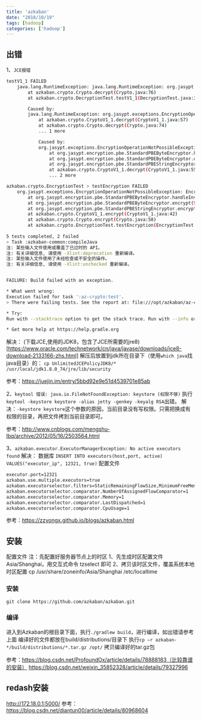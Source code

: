 ```yaml
---
title: 'azkaban'
date: "2018/10/19"
tags: [hadoop]
categories: ['hadoop']
---
```

## 出错
1、`JCE报错`
```bash
testV1_1 FAILED
    java.lang.RuntimeException: java.lang.RuntimeException: org.jasypt.exceptions.EncryptionOperationNotPossibleException: Encryption raised an exception. A possible cause is you are using strong encryption algorithms and you have not installed the Java Cryptography Extension (JCE) Unlimited Strength Jurisdiction Policy Files in this Java Virtual Machine
        at azkaban.crypto.Crypto.decrypt(Crypto.java:76)
        at azkaban.crypto.DecryptionTest.testV1_1(DecryptionTest.java:35)

        Caused by:
        java.lang.RuntimeException: org.jasypt.exceptions.EncryptionOperationNotPossibleException: Encryption raised an exception. A possible cause is you are using strong encryption algorithms and you have not installed the Java Cryptography Extension (JCE) Unlimited Strength Jurisdiction Policy Files in this Java Virtual Machine
            at azkaban.crypto.CryptoV1_1.decrypt(CryptoV1_1.java:57)
            at azkaban.crypto.Crypto.decrypt(Crypto.java:74)
            ... 1 more

            Caused by:
            org.jasypt.exceptions.EncryptionOperationNotPossibleException: Encryption raised an exception. A possible cause is you are using strong encryption algorithms and you have not installed the Java Cryptography Extension (JCE) Unlimited Strength Jurisdiction Policy Files in this Java Virtual Machine
                at org.jasypt.encryption.pbe.StandardPBEByteEncryptor.handleInvalidKeyException(StandardPBEByteEncryptor.java:1073)
                at org.jasypt.encryption.pbe.StandardPBEByteEncryptor.decrypt(StandardPBEByteEncryptor.java:1050)
                at org.jasypt.encryption.pbe.StandardPBEStringEncryptor.decrypt(StandardPBEStringEncryptor.java:725)
                at azkaban.crypto.CryptoV1_1.decrypt(CryptoV1_1.java:55)
                ... 2 more

azkaban.crypto.EncryptionTest > testEncryption FAILED
    org.jasypt.exceptions.EncryptionOperationNotPossibleException: Encryption raised an exception. A possible cause is you are using strong encryption algorithms and you have not installed the Java Cryptography Extension (JCE) Unlimited Strength Jurisdiction Policy Files in this Java Virtual Machine
        at org.jasypt.encryption.pbe.StandardPBEByteEncryptor.handleInvalidKeyException(StandardPBEByteEncryptor.java:1073)
        at org.jasypt.encryption.pbe.StandardPBEByteEncryptor.encrypt(StandardPBEByteEncryptor.java:924)
        at org.jasypt.encryption.pbe.StandardPBEStringEncryptor.encrypt(StandardPBEStringEncryptor.java:642)
        at azkaban.crypto.CryptoV1_1.encrypt(CryptoV1_1.java:42)
        at azkaban.crypto.Crypto.encrypt(Crypto.java:58)
        at azkaban.crypto.EncryptionTest.testEncryption(EncryptionTest.java:28)
        
5 tests completed, 2 failed  
> Task :azkaban-common:compileJava 
注: 某些输入文件使用或覆盖了已过时的 API。
注: 有关详细信息, 请使用 -Xlint:deprecation 重新编译。
注: 某些输入文件使用了未经检查或不安全的操作。
注: 有关详细信息, 请使用 -Xlint:unchecked 重新编译。


FAILURE: Build failed with an exception.

* What went wrong:
Execution failed for task ':az-crypto:test'.
> There were failing tests. See the report at: file:///opt/azkaban/az-crypto/build/reports/tests/test/index.html

* Try:
Run with --stacktrace option to get the stack trace. Run with --info or --debug option to get more log output. Run with --scan to get full insights.

* Get more help at https://help.gradle.org      
```
解决：
(下载JCE,使用的JDK8，包含了JCE所需要的jre8)[https://www.oracle.com/technetwork/cn/java/javase/downloads/jce8-download-2133166-zhs.html]
解压后放置到jdk所在目录下（使用`which java`找java目录）的：
`cp UnlimitedJCEPolicyJDK8/* /usr/local/jdk1.8.0_74/jre/lib/security`

参考：https://juejin.im/entry/5bbd92e9e51d4539701e85ab

2、`keytool 错误: java.io.FileNotFoundException: keystore (权限不够)`
执行`keytool -keystore keystore -alias jetty -genkey -keyalg RSA`出错。
解决：`-keystore keystore`这个参数的原因，当前目录没有写权限。只需把换成有权限的目录，再把文件拷到当前目录即可。

参考：http://www.cnblogs.com/mengshu-lbq/archive/2012/05/16/2503564.html

3、`azkaban.executor.ExecutorManagerException: No active executors found`
解决：
数据库 `INSERT INTO executors(host,port, active) VALUES("executor_ip", 12321, true)`
配置文件
```bash
executor.port=12321
azkaban.use.multiple.executors=true
azkaban.executorselector.filters=StaticRemainingFlowSize,MinimumFreeMemory,CpuStatus
azkaban.executorselector.comparator.NumberOfAssignedFlowComparator=1
azkaban.executorselector.comparator.Memory=1
azkaban.executorselector.comparator.LastDispatched=1
azkaban.executorselector.comparator.CpuUsage=1
```

参考：https://zzyongx.github.io/blogs/azkaban.html

## 安装
配置文件 
注：先配置好服务器节点上的时区 
1、先生成时区配置文件Asia/Shanghai，用交互式命令 tzselect 即可 
2、拷贝该时区文件，覆盖系统本地时区配置 
cp /usr/share/zoneinfo/Asia/Shanghai /etc/localtime

### 安装
`git clone https://github.com/azkaban/azkaban.git`
### 编译
进入到Azkaban的根目录下面，执行`./gradlew build`，进行编译，如出错请参考上面
编译好的文件都放在build/distributions/目录下
执行`cp –r azkaban-*/build/distributions/*.tar.gz /opt/` 拷贝编译好的tar.gz包

参考：https://blog.csdn.net/ProfoundOx/article/details/78888183（比较靠谱的安装）
https://blog.csdn.net/weixin_35852328/article/details/79327996

## redash安装
http://172.18.0.1:5000/
参考：https://blog.csdn.net/diantun00/article/details/80968604